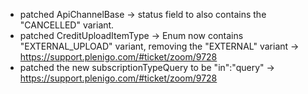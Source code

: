- patched ApiChannelBase -> status field to also contains the "CANCELLED" variant.
- patched CreditUploadItemType -> Enum now contains "EXTERNAL_UPLOAD" variant, removing the "EXTERNAL" variant -> https://support.plenigo.com/#ticket/zoom/9728
- patched the new subscriptionTypeQuery to be "in":"query" -> https://support.plenigo.com/#ticket/zoom/9728


